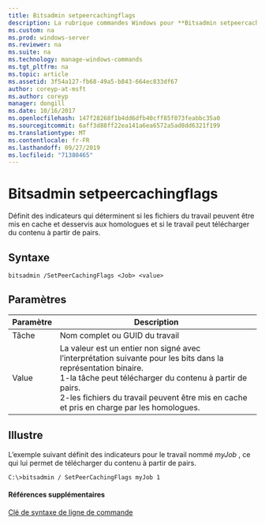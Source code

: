 ```yaml
---
title: Bitsadmin setpeercachingflags
description: La rubrique commandes Windows pour **Bitsadmin setpeercachingflags** -définit des indicateurs qui déterminent si les fichiers du travail peuvent être mis en cache et desservis aux homologues et si le travail peut télécharger du contenu à partir de pairs.
ms.custom: na
ms.prod: windows-server
ms.reviewer: na
ms.suite: na
ms.technology: manage-windows-commands
ms.tgt_pltfrm: na
ms.topic: article
ms.assetid: 3f54a127-fb68-49a5-b843-664ec833df67
author: coreyp-at-msft
ms.author: coreyp
manager: dongill
ms.date: 10/16/2017
ms.openlocfilehash: 147f28268f1b4dd6dfb40cff85f073feabbc35a0
ms.sourcegitcommit: 6aff3d88ff22ea141a6ea6572a5ad8dd6321f199
ms.translationtype: MT
ms.contentlocale: fr-FR
ms.lasthandoff: 09/27/2019
ms.locfileid: "71380465"
---
```

# <a name="bitsadmin-setpeercachingflags"></a>Bitsadmin setpeercachingflags



Définit des indicateurs qui déterminent si les fichiers du travail peuvent être mis en cache et desservis aux homologues et si le travail peut télécharger du contenu à partir de pairs.

## <a name="syntax"></a>Syntaxe

```
bitsadmin /SetPeerCachingFlags <Job> <value> 
```

## <a name="parameters"></a>Paramètres

|Paramètre|Description|
|---------|-----------|
|Tâche|Nom complet ou GUID du travail|
|Value|La valeur est un entier non signé avec l’interprétation suivante pour les bits dans la représentation binaire.</br>1-la tâche peut télécharger du contenu à partir de pairs.</br>2-les fichiers du travail peuvent être mis en cache et pris en charge par les homologues.|

## <a name="BKMK_examples"></a>Illustre

L’exemple suivant définit des indicateurs pour le travail nommé *myJob* , ce qui lui permet de télécharger du contenu à partir de pairs.
```
C:\>bitsadmin / SetPeerCachingFlags myJob 1 
```

#### <a name="additional-references"></a>Références supplémentaires

[Clé de syntaxe de ligne de commande](command-line-syntax-key.md)